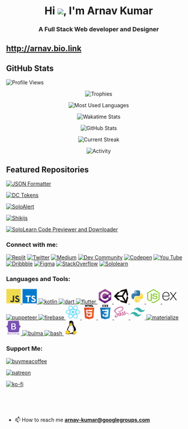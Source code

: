 <h1 align="center">Hi <img width="32px" src="https://raw.githubusercontent.com/MartinHeinz/MartinHeinz/master/wave.gif"/>, I'm Arnav Kumar</h1>
<h3 align="center">A Full Stack Web developer and Designer</h3>

## http://arnav.bio.link

## GitHub Stats

![Profile Views](https://komarev.com/ghpvc/?username=arnav-kr&label=Profile%20views&color=0e75b6&style=flat)

<p align="center"> <img alt="Trophies" src="https://github-profile-trophy.vercel.app/?username=arnav-kr&column=3&theme=nord&margin-w=5&margin-h=5&no-frame=true" /> </p>

<p align="center"> <img alt="Most Used Languages" src="https://github-readme-stats.vercel.app/api/top-langs?username=arnav-kr&show_icons=true&locale=en&layout=compact&theme=github_dark" /> </p>

<p align="center"> <img alt="Wakatime Stats" src="https://github-readme-stats.vercel.app/api/wakatime?username=arnavkr&theme=github_dark&layout=compact" /> </p>

<p align="center"> <img alt="GitHub Stats" src="https://github-readme-stats.vercel.app/api?username=arnav-kr&show_icons=true&locale=en&theme=github_dark" /> </p>
<p align="center"> <img alt="Current Streak" src="https://github-readme-streak-stats.herokuapp.com/?user=arnav-kr&theme=dark" /> </p>

<p align="center"> <img alt="Activity" src="https://activity-graph.herokuapp.com/graph?username=arnav-kr&theme=github" /> </p>


## Featured Repositories
[![JSON Formatter](https://github-readme-stats.vercel.app/api/pin/?username=arnav-kr&repo=json-formatter&show_icons=true&theme=github_dark)](https://github.com/arnav-kr/json-formatter)

[![DC Tokens](https://github-readme-stats.vercel.app/api/pin/?username=arnav-kr&repo=dc-tokens&show_icons=true&theme=github_dark)](https://github.com/arnav-kr/dc-tokens)

[![SoloAlert](https://github-readme-stats.vercel.app/api/pin/?username=arnav-kr&repo=soloalert&show_icons=true&theme=github_dark)](https://github.com/arnav-kr/soloalert)

[![Shikijs](https://github-readme-stats.vercel.app/api/pin/?username=arnav-kr&repo=shikijs&show_icons=true&theme=github_dark)](https://github.com/arnav-kr/shikijs)

[![SoloLearn Code Previewer and Downloader](https://github-readme-stats.vercel.app/api/pin/?username=arnav-kr&repo=slcodepreview&show_icons=true&theme=github_dark)](https://github.com/arnav-kr/slcodepreview)

<h3 align="left">Connect with me:</h3>

[![Replit](https://img.shields.io/badge/-Repl.it-212121?logo=replit&logoWidth=20&logoColor=f0f0f0&style=flat-square)](https://replit.com/@arnavkr)
[![Twitter](https://img.shields.io/badge/-Twitter-1DA1F2?logo=twitter&logoWidth=20&logoColor=white&style=flat-square)](https://twitter.com/arnavkr_)
[![Medium](https://img.shields.io/badge/-Medium-212121?logo=medium&logoWidth=20&logoColor=white&style=flat-square)](https://medium.com/@arnav-kr)
[![Dev Community](https://img.shields.io/badge/-Dev.to-212121?logo=devdotto&logoWidth=20&logoColor=white&style=flat-square)](https://dev.to/arnavkr)
[![Codepen](https://img.shields.io/badge/-Codepen-545454?logo=codepen&logoWidth=20&logoColor=white&style=flat-square)](https://codepen.io/arnav-kr)
[![You Tube](https://img.shields.io/badge/-You_Tube-ff0000?logo=youtube&logoWidth=20&logoColor=white&style=flat-square)](https://www.youtube.com/channel/UCs97JVJunBtc29yStIrk-3Q)
[![Dribbble](https://img.shields.io/badge/-Dribbble-e54786?logo=dribbble&logoWidth=20&logoColor=white&style=flat-square)](https://dribbble.com/arnav-kr)
[![Figma](https://img.shields.io/badge/-Figma-e54786?logo=figma&logoWidth=20&logoColor=white&style=flat-square)](https://figma.com/@arnav-kr)
[![StackOverflow](https://img.shields.io/badge/-StackOverflow-f48024?logo=stackoverflow&logoWidth=20&logoColor=white&style=flat-square)](https://stackoverflow.com/users/16281949/arnav-kumar)
[![Sololearn](https://img.shields.io/badge/-Sololearn-blue?logo=sololearn&logoWidth=20&logoColor=white&style=flat-square)](https://sololearn.page.link/arnav)


<h3 align="left">Languages and Tools:</h3>

<p align="left">

  <a href="https://developer.mozilla.org/en-US/docs/Web/JavaScript" target="_blank">
    <img src="https://raw.githubusercontent.com/devicons/devicon/master/icons/javascript/javascript-original.svg"
      alt="javascript" width="40" height="40" />
  </a>


  <a href="https://www.typescriptlang.org/" target="_blank">
    <img src="https://raw.githubusercontent.com/devicons/devicon/master/icons/typescript/typescript-original.svg"
      alt="typescript" width="40" height="40" />
  </a>


  <a href="https://kotlinlang.org" target="_blank">
    <img src="https://www.vectorlogo.zone/logos/kotlinlang/kotlinlang-icon.svg" alt="kotlin" width="40" height="40" />
  </a>


  <a href="https://dart.dev" target="_blank">
    <img src="https://www.vectorlogo.zone/logos/dartlang/dartlang-icon.svg" alt="dart" width="40" height="40" />
  </a>


  <a href="https://flutter.dev" target="_blank">
    <img src="https://www.vectorlogo.zone/logos/flutterio/flutterio-icon.svg" alt="flutter" width="40" height="40" />
  </a>


  <a href="https://www.w3schools.com/cs/" target="_blank">
    <img src="https://raw.githubusercontent.com/devicons/devicon/master/icons/csharp/csharp-original.svg" alt="csharp"
      width="40" height="40" />
  </a>


  <a href="https://unity3d.com" target="_blank">
    <img src="https://raw.githubusercontent.com/devicons/devicon/master/icons/unity/unity-original.svg" alt="unity"
      width="40" height="40" />
  </a>


  <a href="https://www.python.org" target="_blank">
    <img src="https://raw.githubusercontent.com/devicons/devicon/master/icons/python/python-original.svg" alt="python"
      width="40" height="40" />
  </a>


  <a href="https://nodejs.org" target="_blank">
    <img src="https://raw.githubusercontent.com/devicons/devicon/master/icons/nodejs/nodejs-original.svg" alt="nodejs"
      width="40" height="40" />
  </a>


  <a href="https://expressjs.com" target="_blank">
    <img src="https://raw.githubusercontent.com/devicons/devicon/master/icons/express/express-original.svg"
      alt="express" width="40" height="40" />
  </a>


  <a href="https://github.com/puppeteer/puppeteer" target="_blank">
    <img src="https://www.vectorlogo.zone/logos/pptrdev/pptrdev-official.svg" alt="puppeteer" width="40" height="40" />
  </a>


  <a href="https://firebase.google.com/" target="_blank">
    <img src="https://www.vectorlogo.zone/logos/firebase/firebase-icon.svg" alt="firebase" width="40" height="40" />
  </a>


  <a href="https://reactjs.com/" target="_blank">
    <img src="https://raw.githubusercontent.com/devicons/devicon/master/icons/react/react-original.svg" alt="react"
      width="40" height="40" />
  </a>


  <a href="https://www.w3.org/html/" target="_blank">
    <img src="https://raw.githubusercontent.com/devicons/devicon/master/icons/html5/html5-original-wordmark.svg"
      alt="html5" width="40" height="40" />
  </a>


  <a href="https://www.w3.org/css/" target="_blank">
    <img src="https://raw.githubusercontent.com/devicons/devicon/master/icons/css3/css3-original-wordmark.svg"
      alt="css3" width="40" height="40" />
  </a>


  <a href="https://sass-lang.com" target="_blank">
    <img src="https://raw.githubusercontent.com/devicons/devicon/master/icons/sass/sass-original.svg" alt="sass"
      width="40" height="40" />
  </a>


  <a href="https://tailwindcss.com/" target="_blank">
    <img src="https://raw.githubusercontent.com/devicons/devicon/master/icons/tailwindcss/tailwindcss-plain.svg"
      alt="tailwindcss" width="40" height="40" />
  </a>


  <a href="https://materializecss.com/" target="_blank">
    <img
      src="https://raw.githubusercontent.com/prplx/svg-logos/5585531d45d294869c4eaab4d7cf2e9c167710a9/svg/materialize.svg"
      alt="materialize" width="40" height="40" />
  </a>


  <a href="https://getbootstrap.com" target="_blank">
    <img src="https://raw.githubusercontent.com/devicons/devicon/master/icons/bootstrap/bootstrap-plain-wordmark.svg"
      alt="bootstrap" width="40" height="40" />
  </a>


  <a href="https://bulma.io/" target="_blank">
    <img
      src="https://raw.githubusercontent.com/gilbarbara/logos/804dc257b59e144eaca5bc6ffd16949752c6f789/logos/bulma.svg"
      alt="bulma" width="40" height="40" />
  </a>


  <a href="https://www.gnu.org/software/bash/" target="_blank">
    <img src="https://www.vectorlogo.zone/logos/gnu_bash/gnu_bash-icon.svg" alt="bash" width="40" height="40" />
  </a>


  <a href="https://www.linux.org/" target="_blank">
    <img src="https://raw.githubusercontent.com/devicons/devicon/master/icons/linux/linux-original.svg" alt="linux"
      width="40" height="40" />
  </a>

</p>

<h3 align="left">Support Me:</h3>
<p>
  <a href="https://www.buymeacoffee.com/arnavkr">
     <img src="https://cdn.buymeacoffee.com/buttons/v2/default-yellow.png"
      width="210" alt="buymeacoffee" />
  </a>
</p>

<p>
  <a href="https://www.buymeacoffee.com/arnavkr"> <img
      src="https://user-images.githubusercontent.com/72879799/168004698-6393f933-963b-4216-9d9c-55169e89b98f.png"
      width="210" alt="patreon" />
  </a>
</p>
<p>
  <a href="https://ko-fi.com/arnav"> <img
      src="https://user-images.githubusercontent.com/72879799/168007305-240720c9-4cb4-413e-923d-d03b0ef0907a.png"
      width="210" alt="ko-fi" />
  </a>
</p>
<br><br><br>




- 📫 How to reach me **arnav-kumar@googlegroups.com**

